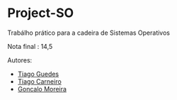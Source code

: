 # Project-SO
Trabálho prático para a cadeira de Sistemas Operativos 

Nota final : 14,5

Autores:

* [Tiago Guedes](https://github.com/guedes674)
* [Tiago Carneiro](https://github.com/Tiago5Carneiro)
* [Goncalo Moreira](https://github.com/Harkeld)
